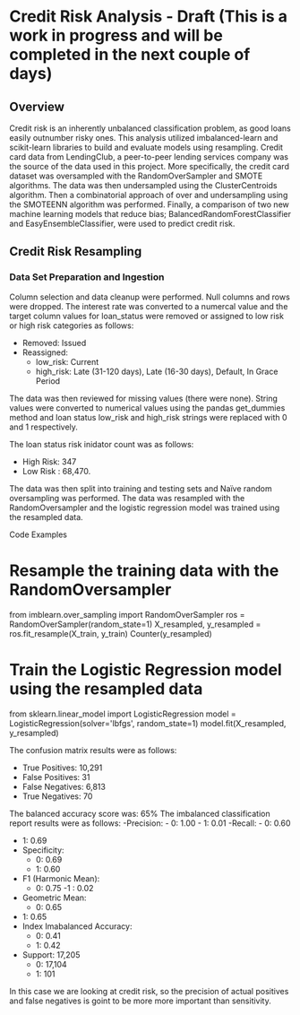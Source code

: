 # Credit Risk Analysis - Draft (This is a work in progress and will be completed in the next couple of days)
## Overview
Credit risk is an inherently unbalanced classification problem, as good loans easily outnumber risky ones. This analysis utilized imbalanced-learn and scikit-learn libraries to build and evaluate models using resampling. Credit card data from  LendingClub, a peer-to-peer lending services company was the source of the data used in this project. More specifically, the credit card dataset was oversampled  with the RandomOverSampler and SMOTE algorithms. The data was then undersampled using the ClusterCentroids algorithm. Then a combinatorial approach of over and undersampling using the SMOTEENN algorithm was performed. Finally, a comparison of two new machine learning models that reduce bias; BalancedRandomForestClassifier and EasyEnsembleClassifier, were used to predict credit risk.
##  Credit Risk Resampling
### Data Set Preparation and Ingestion 
Column selection and data cleanup were performed. Null columns and rows were dropped. The interest rate was converted to a numercal value and the target column values for loan_status  were removed or assigned to low risk or high risk categories  as follows:
- Removed:  Issued
- Reassigned:
  - low_risk:  Current
  - high_risk: Late (31-120 days), Late (16-30 days), Default, In Grace Period

The data was then reviewed for missing values (there were none). 
String values were converted to numerical values using the pandas get_dummies method and loan status low_risk and high_risk strings were replaced with 0 and 1 respectively. 

The loan status risk inidator count was as follows: 
- High Risk: 347
- Low Risk : 68,470.

The data was then split into training and testing sets and Naïve random oversampling was performed. The data was resampled with the RandomOversampler and the logistic regression model was trained using the resampled data.

Code Examples
# Resample the training data with the RandomOversampler
from imblearn.over_sampling import RandomOverSampler
ros = RandomOverSampler(random_state=1)
X_resampled, y_resampled = ros.fit_resample(X_train, y_train)
Counter(y_resampled)

# Train the Logistic Regression model using the resampled data
from sklearn.linear_model import LogisticRegression
model = LogisticRegression(solver='lbfgs', random_state=1)
model.fit(X_resampled, y_resampled)

The confusion matrix results were as follows:
- True Positives: 10,291
- False Positives: 31
- False Negatives: 6,813
- True Negatives: 70

The balanced accuracy score was: 65%
The imbalanced classification report results were as follows:
-Precision: 
	- 0: 1.00
	- 1: 0.01
-Recall: 
	- 0: 0.60
- 1: 0.69
- Specificity: 
	- 0: 0.69
	- 1: 0.60
- F1 (Harmonic Mean): 
	- 0: 0.75
-1 : 0.02
- Geometric Mean: 
	- 0: 0.65
- 1: 0.65
-  Index Imabalanced Accuracy: 
	- 0: 0.41
	- 1: 0.42
- Support: 17,205 
	- 0: 17,104
	- 1: 101

In this case we are looking at credit risk, so the precision of actual positives and false negatives is goint to be more more important than sensitivity.   
